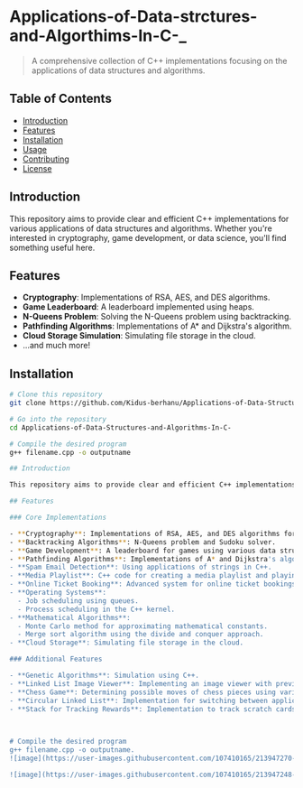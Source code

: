 # Applications-of-Data-strctures-and-Algorthims-In-C-_




> A comprehensive collection of C++ implementations focusing on the applications of data structures and algorithms.

## Table of Contents

- [Introduction](#introduction)
- [Features](#features)
- [Installation](#installation)
- [Usage](#usage)
- [Contributing](#contributing)
- [License](#license)

## Introduction

This repository aims to provide clear and efficient C++ implementations for various applications of data structures and algorithms. Whether you're interested in cryptography, game development, or data science, you'll find something useful here.

## Features

- **Cryptography**: Implementations of RSA, AES, and DES algorithms.
- **Game Leaderboard**: A leaderboard implemented using heaps.
- **N-Queens Problem**: Solving the N-Queens problem using backtracking.
- **Pathfinding Algorithms**: Implementations of A* and Dijkstra's algorithm.
- **Cloud Storage Simulation**: Simulating file storage in the cloud.
- ...and much more!

## Installation

```bash
# Clone this repository
git clone https://github.com/Kidus-berhanu/Applications-of-Data-Structures-and-Algorithms-In-C-.git

# Go into the repository
cd Applications-of-Data-Structures-and-Algorithms-In-C-

# Compile the desired program
g++ filename.cpp -o outputname

## Introduction

This repository aims to provide clear and efficient C++ implementations for various real-world applications of data structures and algorithms. Whether you're interested in cryptography, game development, or data science, you'll find something useful here.

## Features

### Core Implementations

- **Cryptography**: Implementations of RSA, AES, and DES algorithms for secure communication and data encryption.
- **Backtracking Algorithms**: N-Queens problem and Sudoku solver.
- **Game Development**: A leaderboard for games using various data structures and algorithms.
- **Pathfinding Algorithms**: Implementations of A* and Dijkstra's algorithms.
- **Spam Email Detection**: Using applications of strings in C++.
- **Media Playlist**: C++ code for creating a media playlist and playing previous and next songs.
- **Online Ticket Booking**: Advanced system for online ticket bookings.
- **Operating Systems**: 
  - Job scheduling using queues.
  - Process scheduling in the C++ kernel.
- **Mathematical Algorithms**:
  - Monte Carlo method for approximating mathematical constants.
  - Merge sort algorithm using the divide and conquer approach.
- **Cloud Storage**: Simulating file storage in the cloud.

### Additional Features

- **Genetic Algorithms**: Simulation using C++.
- **Linked List Image Viewer**: Implementing an image viewer with previous and next buttons.
- **Chess Game**: Determining possible moves of chess pieces using various data structures and algorithms.
- **Circular Linked List**: Implementation for switching between applications in an operating system.
- **Stack for Tracking Rewards**: Implementation to track scratch cards earned after Google Pay transactions.
  


# Compile the desired program
g++ filename.cpp -o outputname.
![image](https://user-images.githubusercontent.com/107410165/213947270-c0590608-705b-4950-b5e7-a0d4ceadb12a.png)

![image](https://user-images.githubusercontent.com/107410165/213947248-f8a85c99-e2e1-4a30-a2b6-8596a3342385.png)
